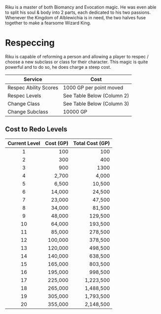 Riku is a master of both Biomancy and Evocation magic. He was even able to split his soul & body into 2 parts, each dedicated to his two passions. Whenever the Kingdom of Alblewichia is in need, the two halves fuse together to make a fearsome Wizard King. 

# Respeccing
Riku is capable of reforming a person and allowing a player to respec / choose a new subclass or class for their character. This magic is quite powerful and to do so, he does charge a steep cost.  

| Service               | Cost                       |
| --------------------- | -------------------------- |
| Respec Ability Scores | 1000 GP per point moved    |
| Respec Levels         | See Table Below (Column 2) |
| Change Class          | See Table Below (Column 3) |
| Change Subclass       | 10000 GP                   |

## Cost to Redo Levels
| Current Level | Cost (GP) | Total Cost (GP) |
|:-------------:| ---------:| ---------------:|
|       1       |       100 |             100 |
|       2       |       300 |             400 |
|       3       |       900 |            1300 |
|       4       |     2,700 |           4,000 |
|       5       |     6,500 |          10,500 |
|       6       |    14,000 |          24,500 |
|       7       |    23,000 |          47,500 |
|       8       |    34,000 |          81,500 |
|       9       |    48,000 |         129,500 |
|      10       |    64,000 |         193,500 |
|      11       |    85,000 |         278,500 |
|      12       |   100,000 |         378,500 |
|      13       |   120,000 |         498,500 |
|      14       |   140,000 |         638,500 |
|      15       |   165,000 |         803,500 |
|      16       |   195,000 |         998,500 |
|      17       |   225,000 |       1,223,500 |
|      18       |   265,000 |       1,488,500 |
|      19       |   305,000 |       1,793,500 |
|      20       |   355,000 |       2,148,500 |

